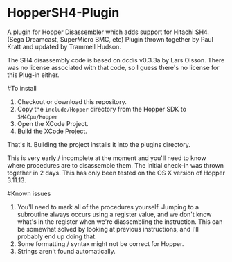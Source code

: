 # HopperSH4-Plugin
A plugin for Hopper Disassembler which adds support for Hitachi SH4. (Sega Dreamcast, SuperMicro BMC, etc)
Plugin thrown together by Paul Kratt and updated by Trammell Hudson.

The SH4 disassembly code is based on dcdis v0.3.3a by Lars Olsson.
There was no license associated with that code, so I guess there's no license for this Plug-in either.

#To install
1. Checkout or download this repository.
2. Copy the `include/Hopper` directory from the Hopper SDK to `SH4Cpu/Hopper`
2. Open the XCode Project.
3. Build the XCode Project.

That's it. Building the project installs it into the plugins directory.

This is very early / incomplete at the moment and you'll need to know where procedures are to disassemble them. The initial check-in was thrown together in 2 days. This has only been tested on the OS X version of Hopper 3.11.13.

#Known issues
1. You'll need to mark all of the procedures yourself. Jumping to a subroutine always occurs using a register value, and we don't know what's in the register when we're diassembling the instruction. This can be somewhat solved by looking at previous instructions, and I'll probably end up doing that.
2. Some formatting / syntax might not be correct for Hopper.
3. Strings aren't found automatically.
